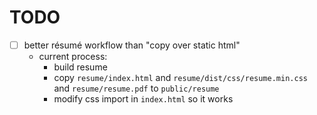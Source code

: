 # TODO

- [ ] better résumé workflow than "copy over static html"
  - current process:
    - build resume
    - copy `resume/index.html` and `resume/dist/css/resume.min.css` and `resume/resume.pdf` to `public/resume`
    - modify css import in `index.html` so it works
